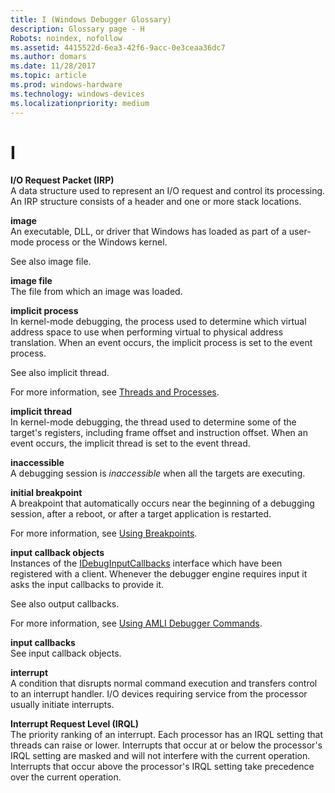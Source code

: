 ```yaml
---
title: I (Windows Debugger Glossary)
description: Glossary page - H
Robots: noindex, nofollow
ms.assetid: 4415522d-6ea3-42f6-9acc-0e3ceaa36dc7
ms.author: domars
ms.date: 11/28/2017
ms.topic: article
ms.prod: windows-hardware
ms.technology: windows-devices
ms.localizationpriority: medium
---
```


# I


<span id="i_o_request_packet__irp_"></span><span id="I_O_REQUEST_PACKET__IRP_"></span>**I/O Request Packet (IRP)**  
A data structure used to represent an I/O request and control its processing. An IRP structure consists of a header and one or more stack locations.

<span id="image"></span><span id="IMAGE"></span>**image**  
An executable, DLL, or driver that Windows has loaded as part of a user-mode process or the Windows kernel.

See also image file.

<span id="image_file"></span><span id="IMAGE_FILE"></span>**image file**  
The file from which an image was loaded.

<span id="implicit_process"></span><span id="IMPLICIT_PROCESS"></span>**implicit process**  
In kernel-mode debugging, the process used to determine which virtual address space to use when performing virtual to physical address translation. When an event occurs, the implicit process is set to the event process.

See also implicit thread.

For more information, see [Threads and Processes](threads-and-processes.md).

<span id="implicit_thread"></span><span id="IMPLICIT_THREAD"></span>**implicit thread**  
In kernel-mode debugging, the thread used to determine some of the target's registers, including frame offset and instruction offset. When an event occurs, the implicit thread is set to the event thread.

<span id="inaccessible"></span><span id="INACCESSIBLE"></span>**inaccessible**  
A debugging session is *inaccessible* when all the targets are executing.

<span id="initial_breakpoint"></span><span id="INITIAL_BREAKPOINT"></span>**initial breakpoint**  
A breakpoint that automatically occurs near the beginning of a debugging session, after a reboot, or after a target application is restarted.

For more information, see [Using Breakpoints](using-breakpoints.md).

<span id="input_callback_objects"></span><span id="INPUT_CALLBACK_OBJECTS"></span>**input callback objects**  
Instances of the [IDebugInputCallbacks](https://msdn.microsoft.com/library/windows/hardware/ff550785) interface which have been registered with a client. Whenever the debugger engine requires input it asks the input callbacks to provide it.

See also output callbacks.

For more information, see [Using AMLI Debugger Commands](using-amli-debugger-commands.md).

<span id="input_callbacks"></span><span id="INPUT_CALLBACKS"></span>**input callbacks**  
See input callback objects.

<span id="interrupt"></span><span id="INTERRUPT"></span>**interrupt**  
A condition that disrupts normal command execution and transfers control to an interrupt handler. I/O devices requiring service from the processor usually initiate interrupts.

<span id="interrupt_request_level__irql_"></span><span id="INTERRUPT_REQUEST_LEVEL__IRQL_"></span>**Interrupt Request Level (IRQL)**  
The priority ranking of an interrupt. Each processor has an IRQL setting that threads can raise or lower. Interrupts that occur at or below the processor's IRQL setting are masked and will not interfere with the current operation. Interrupts that occur above the processor's IRQL setting take precedence over the current operation.

 

 






